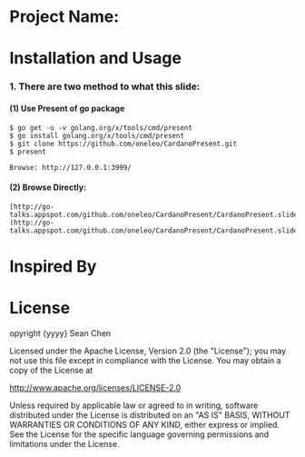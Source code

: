 Project Name: 
==============

Installation and Usage
=============

### 1. There are two method to what this slide:

#### (1) Use Present of go package
    $ go get -u -v golang.org/x/tools/cmd/present
    $ go install golang.org/x/tools/cmd/present
    $ git clone https://github.com/oneleo/CardanoPresent.git
    $ present

    Browse: http://127.0.0.1:3999/

#### (2) Browse Directly:
    [http://go-talks.appspot.com/github.com/oneleo/CardanoPresent/CardanoPresent.slide](http://go-talks.appspot.com/github.com/oneleo/CardanoPresent/CardanoPresent.slide)
    
Inspired By
=============

License
=============

opyright {yyyy} Sean Chen

Licensed under the Apache License, Version 2.0 (the "License");
you may not use this file except in compliance with the License.
You may obtain a copy of the License at

http://www.apache.org/licenses/LICENSE-2.0

Unless required by applicable law or agreed to in writing, software
distributed under the License is distributed on an "AS IS" BASIS,
WITHOUT WARRANTIES OR CONDITIONS OF ANY KIND, either express or implied.
See the License for the specific language governing permissions and
limitations under the License.